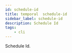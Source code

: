 ```yaml
---
id: schedule-id
title: temporal  schedule-id
sidebar_label: schedule-id
description: Schedule Id
tags:
    - cli
---
```


Schedule Id.
